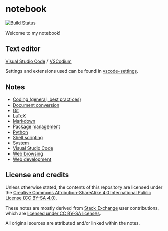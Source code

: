# notebook

[![Build Status](https://travis-ci.org/nmstreethran/notebook.svg?branch=master)](https://travis-ci.org/nmstreethran/notebook)

Welcome to my notebook!

## Text editor

[Visual Studio Code](https://code.visualstudio.com/) / [VSCodium](https://vscodium.com/)

Settings and extensions used can be found in [vscode-settings](vscode-settings/).

## Notes

- [Coding (general, best practices)](coding-notes.md)
- [Document conversion](doc-conversion-notes.md)
- [Git](git-notes.md)
- [LaTeX](latex-notes.md)
- [Markdown](markdown-notes.md)
- [Package management](package-management-notes.md)
- [Python](python-notes.md)
- [Shell scripting](shellscript-notes.md)
- [System](system-notes.md)
- [Visual Studio Code](vscode-notes.md)
- [Web browsing](browser-notes.md)
- [Web development](webdev-notes.md)

## License and credits

Unless otherwise stated, the contents of this repository are licensed under the [Creative Commons Attribution-ShareAlike 4.0 International Public License (CC BY-SA 4.0)](https://creativecommons.org/licenses/by-sa/4.0/).

These notes are mostly derived from [Stack Exchange](https://stackexchange.com/) user contributions, which are [licensed under CC BY-SA licenses](https://stackoverflow.com/help/licensing).

All original sources are attributed and/or linked within the notes.
